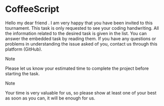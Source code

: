 # CoffeeScript

Hello my dear friend .
I am very happy that you have been invited to this tournament.
This task is only requested to see your coding handwriting.
All the information related to the desired task is given in the list. You can answer the embedded task by reading them.
If you have any questions or problems in understanding the issue asked of you, contact us through this platform (GitHub).

> [!NOTE]
> Please let us know your estimated time to complete the project before starting the task.

> [!NOTE]
> Your time is very valuable for us, so please show at least one of your best as soon as you can, it will be enough for us.
